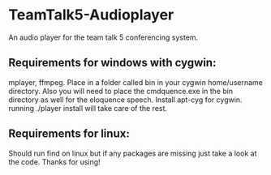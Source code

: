 # TeamTalk5-Audioplayer
An audio player for the team talk 5 conferencing system.
## Requirements for windows with cygwin:
mplayer, ffmpeg. Place in a folder called bin in your cygwin home/username directory.
Also you will need to place the cmdquence.exe in the bin directory as well for the eloquence speech.
Install apt-cyg for cygwin. running ./player install will take care of the rest.
## Requirements for linux:
Should run find on linux but if any packages are missing just take a look at the code.
Thanks for using!

